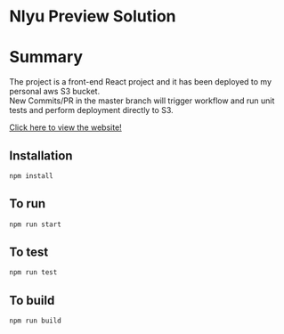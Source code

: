 # Nlyu Preview Solution

# Summary

The project is a front-end React project and it has been deployed to my personal aws S3 bucket.  
New Commits/PR in the master branch will trigger workflow and run unit tests and perform deployment directly to S3.

[Click here to view the website!](http://hcard.preview.nlyu.link/)

## Installation

```bash
npm install
```

## To run

```bash
npm run start
```

## To test

```bash
npm run test
```

## To build

```bash
npm run build
```
